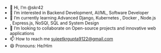 - 👋 Hi, I’m @skr42
- 👀 I’m interested in Backend Development, AI/ML, Software Developer
- 🌱 I’m currently learning Advanced Django, Kubernetes , Docker , Node.js , Express.js, NoSQl, SQL and System Design
- 💞️ I’m looking to collaborate on Open-source projects and innovative web applications
- 📫 How to reach me sujeetkrgupta9122@gmail.com
- 😄 Pronouns: He/Him

<!---
skr42/skr42 is a ✨ special ✨ repository because its `README.md` (this file) appears on your GitHub profile.
You can click the Preview link to take a look at your changes.
--->
